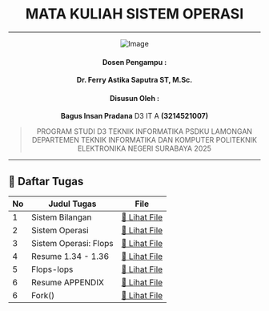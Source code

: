<div align="center">

# MATA KULIAH SISTEM OPERASI

---

![Image](https://github.com/user-attachments/assets/3ad88b6e-7159-44a2-a004-c909b974a88c)

#### Dosen Pengampu :
**Dr. Ferry Astika Saputra ST, M.Sc.**

#### Disusun Oleh : 
**Bagus Insan Pradana** D3 IT A **(3214521007)**

> PROGRAM STUDI D3 TEKNIK INFORMATIKA PSDKU LAMONGAN
> DEPARTEMEN TEKNIK INFORMATIKA DAN KOMPUTER 
> POLITEKNIK ELEKTRONIKA NEGERI SURABAYA 
> 2025

---

</div>

## 📘 Daftar Tugas

| No | Judul Tugas                               | File                                                  |
|----|--------------------------------------------|-------------------------------------------------------|
| 1  | Sistem Bilangan                             | [📄 Lihat File](https://github.com/RockHead07/SisOp-2025/blob/main/1.%20Tugas-Sistem-Bilangan.md)          |
| 2  | Sistem Operasi                              | [📄 Lihat File](https://github.com/RockHead07/SisOp-2025/blob/main/2.%20Tugas-Sistem-Operasi.md)           |
| 3  | Sistem Operasi: Flops                       | [📄 Lihat File](https://github.com/RockHead07/SisOp-2025/blob/main/3.%20Tugas-Sistem-Operasi-Flowchart.md)     |
| 4  | Resume 1.34 - 1.36                          | [📄 Lihat File](https://github.com/RockHead07/SisOp-2025/blob/main/4.%20Tugas-resume-1.34-sampai-1.40.md)  |
| 5  | Flops-lops                                  | [📄 Lihat File](https://github.com/RockHead07/SisOp-2025/blob/main/5.%20Tugas-Flops-Iops.md)               |
| 6  | Resume APPENDIX                             | [📄 Lihat File](https://github.com/RockHead07/SisOp-2025/blob/main/5.%20Tugas-Resume-APPENDIX-A.md)          |
| 6  | Fork()                                      | [📄 Lihat File](https://github.com/RockHead07/SisOp-2025/blob/main/6.%20Tugas-Fork().md)                   |
